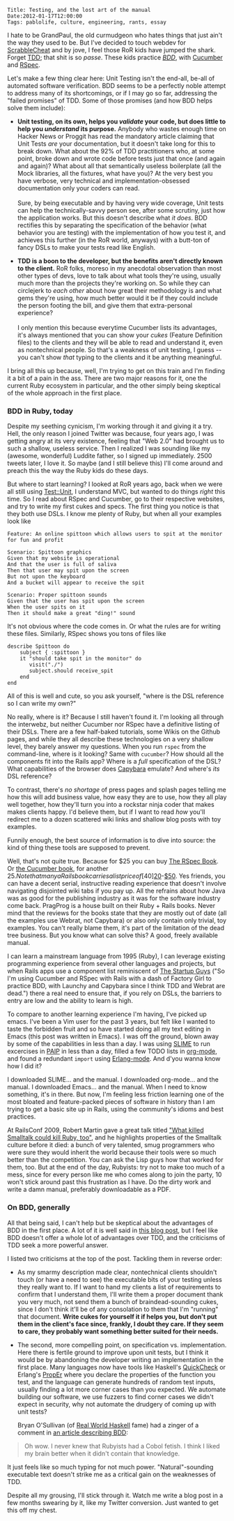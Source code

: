     Title: Testing, and the lost art of the manual
    Date:2012-01-17T12:00:00
    Tags: pablolife, culture, engineering, rants, essay

I hate to be GrandPaul, the old curmudgeon who hates things that just
ain't the way they used to be. But I've decided to touch webdev for
[ScrabbleCheat][15] and by jove, I feel those RoR kids have jumped the
shark. Forget [TDD][2]; that shit is so _passe_. These kids practice
_[BDD][1]_, with [Cucumber][3] and [RSpec][4].

Let's make a few thing clear here: Unit Testing isn't the end-all,
be-all of automated software verification. BDD seems to be a perfectly
noble attempt to address many of its shortcomings, or if I may go so
far, addressing the "failed promises" of TDD. Some of those promises
(and how BDD helps solve them include):

* **Unit testing, on its own, helps you _validate_ your code, but does
  little to help you _understand_ its purpose.** Anybody who wastes
  enough time on Hacker News or Proggit has read the mandatory article
  claiming that Unit Tests _are_ your documentation, but it doesn't take
  long for this to break down. What about the 92% of TDD practitioners
  who, at some point, broke down and wrote code before tests just that
  once (and again and again)? What about all that semantically useless
  boilerplate (all the Mock libraries, all the fixtures, what have you)?
  At the very best you have verbose, very technical and
  implementation-obsessed documentation only your coders can read.<br /><br />
  Sure, by being executable and by having very wide coverage, Unit tests
  can help the technically-savvy person see, after some scrutiny, just
  how the application works. But this doesn't describe what _it
  does_. BDD rectifies this by separating the specification of the
  behavior (what behavior you are testing) with the implementation of
  how you test it, and achieves this further (in the RoR world, anyways)
  with a butt-ton of fancy DSLs to make your tests read like English.

* **TDD is a boon to the developer, but the benefits aren't directly known to the client.**
  RoR folks, moreso in my anecdotal observation
  than most other types of devs, love to talk about what tools they're
  using, usually much more than the projects they're working on. So
  while they can circlejerk to _each other_ about how great their
  methodology is and what gems they're using, how much better would it
  be if they could include the person footing the bill, and give them
  that extra-personal experience? <br /><br />
  I only mention this because everytime Cucumber lists its advantages,
  it's always mentioned that you can show your _cukes_ (Feature
  Definition files) to the clients and they will be able to read and
  understand it, even as nontechnical people. So that's a weakness of
  unit testing, I guess -- you can't show _that_ typing to the clients
  and it be anything meaningful.

I bring all this up because, well, I'm trying to get on this train and
I'm finding it a bit of a pain in the ass. There are two major reasons
for it, one the current Ruby ecosystem in particular, and the other
simply being skeptical of the whole approach in the first place.

### BDD in Ruby, today

Despite my seething cynicism, I'm working through it and giving it a
try. Hell, the only reason I joined Twitter was because, four years
ago, I was getting angry at its very existence, feeling that "Web 2.0"
had brought us to such a shallow, useless service. Then I realized I
was sounding like my (awesome, wonderful) Luddite father, so I signed
up immediately. 2500 tweets later, I love it. So maybe (and I still
believe this) I'll come around and preach this the way the Ruby kids
do these days.

But where to start learning? I looked at RoR years ago, back when we
were all still using [Test::Unit][5], I understand MVC, but wanted to
do things _right_ this time. So I read about RSpec and Cucumber, go to
their respective websites, and try to write my first cukes and
specs. The first thing you notice is that they both use DSLs. I know
me plenty of Ruby, but when all your examples look like

    Feature: An online spittoon which allows users to spit at the monitor for fun and profit

    Scenario: Spittoon graphics
    Given that my website is operational
    And that the user is full of saliva
    Then that user may spit upon the screen
    But not upon the keyboard
    And a bucket will appear to receive the spit

    Scenario: Proper spittoon sounds
    Given that the user has spit upon the screen
    When the user spits on it
    Then it should make a great "ding!" sound

It's not obvious where the code comes in. Or what the rules are for
writing these files. Similarly, RSpec shows you tons of files like

    describe Spittoon do
        subject { :spittoon }
        it "should take spit in the monitor" do
           visit("./")
           subject.should receive_spit
        end
    end

All of this is well and cute, so you ask yourself, "where is the DSL
reference so I can write my own?"

No really, where is it? Because I still haven't found it. I'm looking
all through the interwebz, but neither Cucumber nor RSpec have a
definitive listing of their DSLs. There are a few half-baked
tutorials, some Wikis on the Github pages, and while they all describe
these technologies on a very shallow level, they barely answer my
questions. When you run `rspec` from the command-line, where is it
looking? Same with `cucumber`? How should all the components fit into
the Rails app? Where is a _full_ specification of the DSL? What
capabilities of the browser does [Capybara][18] emulate? And where's
_its_ DSL reference?

To contrast, there's _no shortage_ of press pages and splash pages
telling me how this will add business value, how easy they are to use,
how they all play well together, how they'll turn you into a rockstar
ninja coder that makes makes clients happy. I'd believe them, but if I
want to read _how_ you'll redirect me to a dozen scattered wiki links
and shallow blog posts with toy examples.

Funnily enough, the best source of information is to dive into source:
the kind of thing these tools are supposed to prevent.

Well, that's not quite true. Because for $25 you can buy [The RSpec
Book][6]. Or [the Cucumber book][7], for another $25. Note that many a
Rails book carries a list price of [$40][20]-[$50][19]. Yes friends,
you can have a decent serial, instructive reading experience that
doesn't involve navigating disjointed wiki tabs if you pay up. All the
refrains about how Java was as good for the publishing industry as it
was for the software industry come back. PragProg is a house built
on their Ruby + Rails books. Never mind that the reviews for the books
state that they are mostly out of date (all the examples use Webrat,
not Capybara) or also only contain only trivial, toy examples. You
can't really blame them, it's part of the limitation of the dead tree
business. But you know what can solve this? A good, freely available
manual.

I can learn a mainstream language from 1995 (Ruby), I can leverage
existing programming experience from several other languages and
projects, but when Rails apps use a component list reminiscent of [The Startup Guys][8]
("So I'm using Cucumber and RSpec with Rails with a
dash of Factory Girl to practice BDD, with Launchy and Capybara since
I think TDD and Webrat are dead.") there a real need to ensure that,
if you rely on DSLs, the barriers to entry are low and the ability to
learn is high.

To compare to another learning experience I'm having, I've picked up
emacs. I've been a Vim user for the past 3 years, but felt like I wanted
to taste the forbidden fruit and so have started doing all my text
editing in Emacs (this post was written in Emacs). I was off the ground,
blown away by some of the capabilities in less than a day. I was using
[SLIME][9] to run excercises in [PAIP][10] in less than a day, filled a
few TODO lists in [org-mode][16], and found a redundant `import` using
[Erlang-mode][17]. And d'you wanna know how I did it?

I downloaded SLIME... and the manual. I downloaded org-mode... and the
manual. I downloaded Emacs... and the manual. When I need to know
something, it's in there. But now, I'm feeling less friction learning
one of the most bloated and feature-packed pieces of software in history
than I am trying to get a basic site up in Rails, using the community's
idioms and best practices.

At RailsConf 2009, Robert Martin gave a great talk titled ["What
killed Smalltalk could kill Ruby, too"][11], and he highlights
properties of the Smalltalk culture before it died: a bunch of very
talented, smug programmers who were sure they would inherit the world
because their tools were so much better than the competition. You can
ask the Lisp guys how that worked for them, too. But at the end of the
day, Rubyists: try not to make too much of a mess, since for every
person like me who comes along to join the party, 10 won't stick
around past this frustration as I have. Do the dirty work and write a
damn manual, preferably downloadable as a PDF.

### On BDD, generally

All that being said, I can't help but be skeptical about the advantages
of BDD in the first place. A lot of it is well said in [this blog
post][12], but I feel like BDD doesn't offer a whole lot of advantages
over TDD, and the criticisms of TDD seek a more powerful answer.

I listed two criticisms at the top of the post. Tackling them in
reverse order:

* As my smarmy description made clear, nontechnical clients shouldn't
  touch (or have a need to see) the executable bits of your testing
  unless they really want to. If I want to hand my clients a list of
  requirements to confirm that I understand them, I'll write them a
  proper document thank you very much, not send them a bunch of
  braindead-sounding cukes, since I don't think it'll be of any
  consolation to them that I'm "running" that document. **Write cukes
  for yourself it if helps you, but don't put them in the client's
  face since, frankly, I doubt they care. If they seem to care, they
  probably want something better suited for their needs.**

* The second, more compelling point, on specification
  vs. implementation. Here there is fertile ground to improve upon
  unit tests, but I think it would be by abandoning the developer
  writing an implementation in the first place. Many languages now
  have tools like Haskell's [QuickCheck][13] or Erlang's [PropEr][14]
  where you declare the properties of the function you test, and the
  language can generate hundreds of random test inputs, usually
  finding a lot more corner cases than you expected. We automate
  building our software, we use fuzzers to find corner cases we didn't
  expect in security, why not automate the drudgery of coming up with
  unit tests?

  Bryan O'Sullivan (of [Real World Haskell][22] fame) had a zinger of
  a comment in [an article describing BDD][21]:

> Oh wow. I never knew that Rubyists had a Cobol fetish. I think I
> liked my brain better when it didn't contain that knowledge.

It just feels like so much typing for not much power. "Natural"-sounding
executable text doesn't strike me as a critical gain on the weaknesses of TDD.

Despite all my grousing, I'll stick through it. Watch me write a blog
post in a few months swearing by it, like my Twitter conversion. Just
wanted to get this off my chest.

   [1]: http://en.wikipedia.org/wiki/Behavior_Driven_Development
   [2]: http://en.wikipedia.org/wiki/Test-driven_development
   [3]: http://cukes.info/
   [4]: http://rspec.info/
   [5]: http://ruby-doc.org/stdlib-1.9.3/libdoc/test/unit/rdoc/Test/Unit.html
   [6]: http://pragprog.com/book/achbd/the-rspec-book
   [7]: http://pragprog.com/book/hwcuc/the-cucumber-book
   [8]: http://youtu.be/LMmdl4VltD4
   [9]: http://common-lisp.net/project/slime/
   [10]: http://norvig.com/paip.html
   [11]: http://blip.tv/railsconf/railsconf-09-robert-martin-what-killed-smalltalk-could-kill-ruby-too-2099970
   [12]: http://www.jackkinsella.ie/2011/09/26/why-bother-with-cucumber-testing.html
   [13]: http://www.haskell.org/haskellwiki/Introduction_to_QuickCheck
   [14]: https://github.com/manopapad/proper
   [15]: https://github.com/paul-meier/ScrabbleCheat/
   [16]: http://orgmode.org/
   [17]: http://www.erlang.org/doc/apps/tools/erlang_mode_chapter.htm
   [18]: https://github.com/jnicklas/capybara
   [19]: http://www.manning.com/katz/
   [20]: http://www.amazon.com/dp/1934356549/ref=asc_df_19343565491864467?smid=ATVPDKIKX0DER&tag=hyprod-20&linkCode=asn&creative=395093&creativeASIN=1934356549
   [21]: http://www.randomhacks.net/articles/2009/04/30/rspec-cucumber-book-recommendation
   [22]: http://book.realworldhaskell.org/
